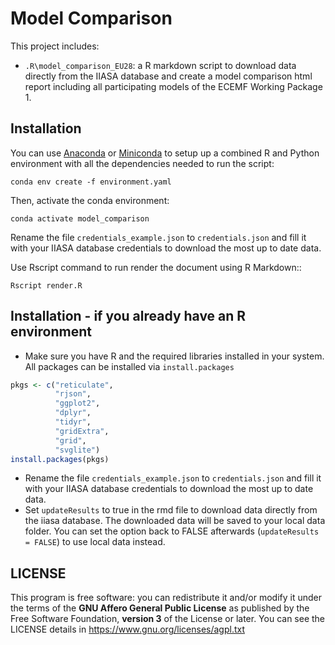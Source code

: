 # Model Comparison

This project includes:
 - `.R\model_comparison_EU28`: a R markdown script to download data directly from the IIASA database and create a model comparison html report including all participating models of the ECEMF Working Package 1.

## Installation

You can use [Anaconda](https://www.anaconda.com/products/individual)
or [Miniconda](https://docs.conda.io/en/latest/miniconda.html)
to setup up a combined R and Python environment with all the dependencies needed
to run the script:

    conda env create -f environment.yaml

Then, activate the conda environment:

    conda activate model_comparison

Rename the file `credentials_example.json` to `credentials.json` and fill it with your IIASA database credentials to download the most up to date data.

Use Rscript command to run render the document using R Markdown::

    Rscript render.R


## Installation - if you already have an R environment

 - Make sure you have R and the required libraries installed in your system. All packages can be installed via `install.packages`

```R
pkgs <- c("reticulate",
          "rjson",
          "ggplot2",
          "dplyr",
          "tidyr",
          "gridExtra",
          "grid",
          "svglite")
install.packages(pkgs)
```

 - Rename the file `credentials_example.json` to `credentials.json` and fill it with your IIASA database credentials to download the most up to date data.
 - Set `updateResults` to true in the rmd file to download data directly from the iiasa database. The downloaded data will be saved to your local data folder. You can set the option back to FALSE afterwards (`updateResults = FALSE`) to use local data instead.


## LICENSE
This program is free software: you can redistribute it and/or modify it under the terms of the **GNU Affero General Public License** as published by the Free Software Foundation, **version 3** of the License or later. You can see the LICENSE details in https://www.gnu.org/licenses/agpl.txt
